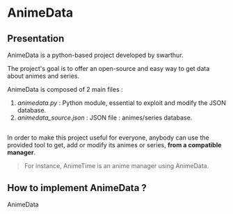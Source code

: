 # AnimeData

## Presentation

AnimeData is a python-based project developed by swarthur.

The project's goal is to offer an open-source and easy way to get data about animes and series.

AnimeData is composed of 2 main files :

1. *animedata.py* : Python module, essential to exploit and modify the JSON database.
2. *animedata_source.json* : JSON file : animes/series database.

## 

In order to make this project useful for everyone, anybody can use the provided tool to get, add or modify its animes or series, **from a compatible manager**.
> For instance, AnimeTime is an anime manager using AnimeData.

## How to implement AnimeData ?

AnimeData 